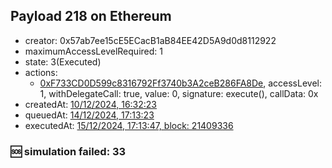 ## Payload 218 on Ethereum

- creator: 0x57ab7ee15cE5ECacB1aB84EE42D5A9d0d8112922
- maximumAccessLevelRequired: 1
- state: 3(Executed)
- actions:
  - [0xF733CD0D599c8316792Ff3740b3A2ceB286FA8De](https://etherscan.io/tx/0xF733CD0D599c8316792Ff3740b3A2ceB286FA8De), accessLevel: 1, withDelegateCall: true, value: 0, signature: execute(), callData: 0x
- createdAt: [10/12/2024, 16:32:23](https://etherscan.io/tx/0xc6195f8ba9f03a43d973fe4e0cf408b3233e1d4c92d76e856feaff05e22270a0)
- queuedAt: [14/12/2024, 17:13:23](https://etherscan.io/tx/0xfb3689530036534010894f19b56f830c7b7eb220938f194b2db9ee35a385cce6)
- executedAt: [15/12/2024, 17:13:47, block: 21409336](https://etherscan.io/tx/0x8e2de1a5fd5908adb85a8cc9197e34c1b3e852046a330732ad0e5ed21dbb7df8)

### :sos: simulation failed: 33
